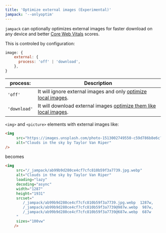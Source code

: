```yaml
---
title: 'Optimize external images (Experimental)'
jampack: '--onlyoptim'
---
```


`jampack` can optionally optimizes external images for faster download on any device and better [Core Web Vitals](https://web.dev/learn-core-web-vitals/) scores.

This is controled by configuration:

```js
image: {
    external: {
      process: 'off' | 'download',
    },
}
```

| process: | Description |
|-----------|-------------|
| `'off'` | It will ignore external images and only [optimize local images](/features/optimize-images/). |
| `'download'` | It will download external images [optimize them like local images](/features/optimize-images/). |

`<img>` and `<picture>` elements with external images like:

```html
<img
     src="https://images.unsplash.com/photo-1513002749550-c59d786b8e6c?ixlib=rb-4.0.3&ixid=M3wxMjA3fDB8MHxwaG90by1wYWdlfHx8fGVufDB8fHx8fA%3D%3D&auto=jpg&fit=crop&w=1287&q=80"
     alt="Clouds in the sky by Taylor Van Riper"
/>
```

becomes

```html
<img
     src="/_jampack/ab99b9d280ce4cf7cfc810b59f3a7739.jpg.webp"
     alt="Clouds in the sky by Taylor Van Riper"
     loading="lazy"
     decoding="async"
     width="1287"
     height="1931"
     srcset="
        /_jampack/ab99b9d280ce4cf7cfc810b59f3a7739.jpg.webp  1287w,
        /_jampack/ab99b9d280ce4cf7cfc810b59f3a7739@987w.webp  987w,
        /_jampack/ab99b9d280ce4cf7cfc810b59f3a7739@687w.webp  687w
     "
     sizes="100vw"
    />
```
